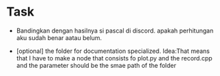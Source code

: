 # Task
- Bandingkan dengan hasilnya si pascal di discord. apakah perhitungan aku sudah benar aatau belum.

- [optional] the folder for documentation specialized. Idea:That means that I have to make a node that consists fo plot.py and the record.cpp and the parameter should be the smae path of the folder